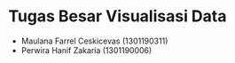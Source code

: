 # Tugas Besar Visualisasi Data
- Maulana Farrel Ceskicevas (1301190311)
- Perwira Hanif Zakaria (1301190006)
